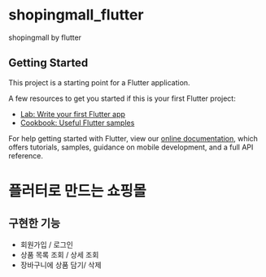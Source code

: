 # shopingmall_flutter

shopingmall by flutter

## Getting Started

This project is a starting point for a Flutter application.

A few resources to get you started if this is your first Flutter project:

- [Lab: Write your first Flutter app](https://flutter.dev/docs/get-started/codelab)
- [Cookbook: Useful Flutter samples](https://flutter.dev/docs/cookbook)

For help getting started with Flutter, view our
[online documentation](https://flutter.dev/docs), which offers tutorials,
samples, guidance on mobile development, and a full API reference.

# 플러터로 만드는 쇼핑몰

## 구현한 기능 
- 회원가입 / 로그인
- 상품 목록 조회 / 상세 조회
- 장바구니에 상품 담기/ 삭제


